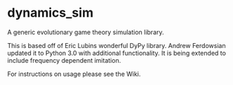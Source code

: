 # dynamics_sim
A generic evolutionary game theory simulation library.

This is based off of Eric Lubins wonderful DyPy library. Andrew Ferdowsian updated it to Python 3.0 with additional functionality. It is being extended to include frequency dependent imitation.

For instructions on usage please see the Wiki.

